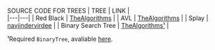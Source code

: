 SOURCE CODE FOR TREES
|  TREE | LINK |  
|---|---|
| Red Black | [TheAlgorithms](https://github.com/TheAlgorithms/Java/blob/master/src/main/java/com/thealgorithms/datastructures/trees/RedBlackBST.java) |
| AVL | [TheAlgorithms](https://github.com/TheAlgorithms/Java/blob/master/src/main/java/com/thealgorithms/datastructures/trees/AVLTree.java) |
| Splay | [navjindervirdee](https://github.com/navjindervirdee/data-structures/blob/master/Splay%20Tree/SplayTree.java) |
| Binary Search Tree | [TheAlgorithms¹](https://raw.githubusercontent.com/TheAlgorithms/Java/master/src/main/java/com/thealgorithms/datastructures/trees/BSTIterative.java) |

¹Required `BinaryTree`, avaliable [here](https://raw.githubusercontent.com/TheAlgorithms/Java/master/src/main/java/com/thealgorithms/datastructures/trees/BinaryTree.java).
